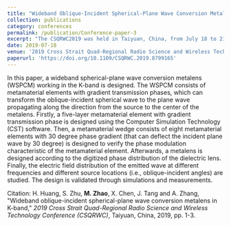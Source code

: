 ```yaml
---
title: "Wideband Oblique-Incident Spherical-Plane Wave Conversion Metalens in K-band"
collection: publications
category: conferences
permalink: /publication/Conference-paper-3
excerpt: "The CSQRWC2019 was held in Taiyuan, China, from July 18 to 21, 2019."
date: 2019-07-18
venue: '2019 Cross Strait Quad-Regional Radio Science and Wireless Technology Conference (CSQRWC)'
paperurl: 'https://doi.org/10.1109/CSQRWC.2019.8799165'
---
```


In this paper, a wideband spherical-plane wave conversion metalens (WSPCM) working in the K-band is designed. The WSPCM consists of metamaterial elements with gradient transmission phases, which can transform the oblique-incident spherical wave to the plane wave propagating along the direction from the source to the center of the metalens. Firstly, a five-layer metamaterial element with gradient transmission phase is designed using the Computer Simulation Technology (CST) software. Then, a metamaterial wedge consists of eight metamaterial elements with 30 degree phase gradient (that can deflect the incident plane wave by 30 degree) is designed to verify the phase modulation characteristic of the metamaterial element. Afterwards, a metalens is designed according to the digitized phase distribution of the dielectric lens. Finally, the electric field distribution of the emitted wave at different frequencies and different source locations (i.e., oblique-incident angles) are studied. The design is validated through simulations and measurements.

Citation: H. Huang, S. Zhu, **M. Zhao**, X. Chen, J. Tang and A. Zhang, &quot;Wideband oblique-incident spherical-plane wave conversion metalens in K-band,&quot; <i>2019 Cross Strait Quad-Regional Radio Science and Wireless Technology Conference (CSQRWC)</i>, Taiyuan, China, 2019, pp. 1-3.
